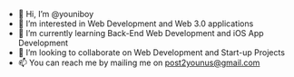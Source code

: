 - 👋 Hi, I’m @youniboy
- 👀 I’m interested in Web Development and Web 3.0 applications
- 🌱 I’m currently learning Back-End Web Development and iOS App Development
- 💞️ I’m looking to collaborate on Web Development and Start-up Projects
- 📫 You can reach me by mailing me on post2younus@gmail.com
